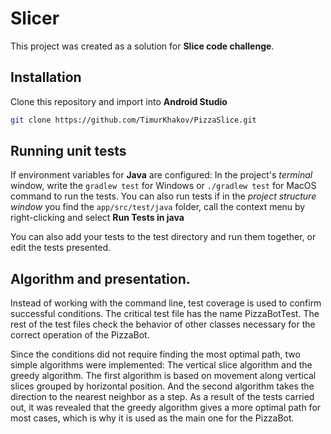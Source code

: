 # Slicer

This project was created as a solution for **Slice code challenge**.

## Installation
Clone this repository and import into **Android Studio**
```bash
git clone https://github.com/TimurKhakov/PizzaSlice.git
```

## Running unit tests
If environment variables for **Java** are configured:
In the project's *terminal* window, write the `gradlew test` for Windows or `./gradlew test` for MacOS command to run the tests.
You can also run tests if in the *project structure window* you find the `app/srс/test/java` folder, call the context menu by right-clicking and select **Run Tests in java**

You can also add your tests to the test directory and run them together, or edit the tests presented.

## Algorithm and presentation.
Instead of working with the command line, test coverage is used to confirm successful conditions.
The critical test file has the name PizzaBotTest. The rest of the test files check the behavior of other classes necessary for the correct operation of the PizzaBot.

Since the conditions did not require finding the most optimal path, two simple algorithms were implemented: The vertical slice algorithm and the greedy algorithm. The first algorithm is based on movement along vertical slices grouped by horizontal position. And the second algorithm takes the direction to the nearest neighbor as a step.
As a result of the tests carried out, it was revealed that the greedy algorithm gives a more optimal path for most cases, which is why it is used as the main one for the PizzaBot.